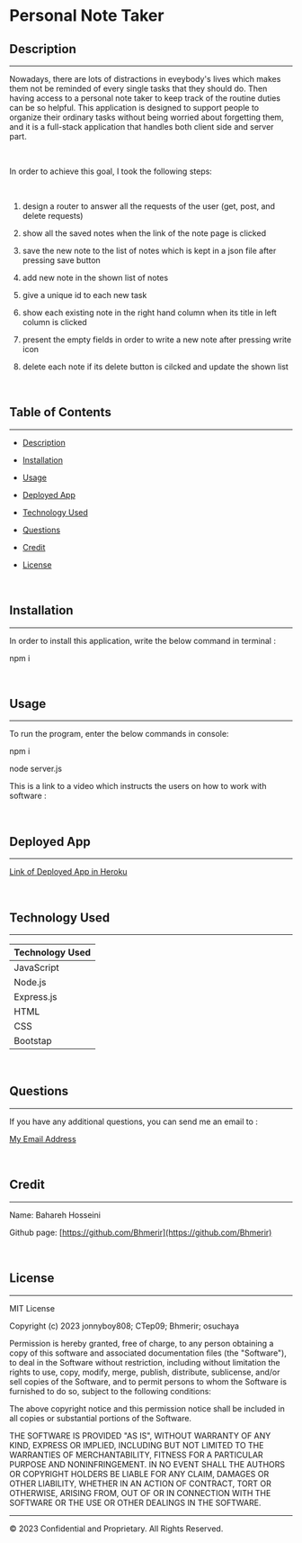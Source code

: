 # Personal Note Taker

## Description 
---

Nowadays, there are lots of distractions in eveybody's lives which makes them not be reminded of every single tasks that they should do. Then having access to a personal note taker to keep track of the routine duties can be so helpful. This application is designed to support people to organize their ordinary tasks without being worried about forgetting them, and it is a full-stack application that handles both client side and server part.

<br>

In order to achieve this goal, I took the following steps:

<br>

1. design a router to answer all the requests of the user (get, post, and delete requests)

2. show all the saved notes when the link of the note page is clicked

3. save the new note to the list of notes which is kept in a json file after pressing save button

4. add new note in the shown list of notes

5. give a unique id to each new task

6. show each existing note in the right hand column when its title in left column is clicked

7. present the empty fields in order to write a new note after pressing write icon

8. delete each note if its delete button is cilcked and update the shown list

<br>

## Table of Contents
---

* [Description](#description)

* [Installation](#installation)

* [Usage](#usage)

* [Deployed App](#deployed-app)

* [Technology Used](#technology-used)

* [Questions](#questions)

* [Credit](#credit)

* [License](#license)

<br>

## Installation

---

In order to install this application, write the below command in terminal :

npm i

<br>

## Usage

---

To run the program, enter the below commands in console:

npm i 

node server.js

This is a link to a video which instructs the users on how to work with software : 

<br>

## Deployed App

---

[Link of Deployed App in Heroku]()


<br>


## Technology Used

---

| Technology Used         |
| -------------           |
| JavaScript              |  
| Node.js                 |    
| Express.js              | 
| HTML                    |
| CSS                     |
| Bootstap                |

<br>

## Questions 

---

If you have any additional questions, you can send me an email to :

[My Email Address](mailto:(mer_ir@yahoo.com))

<br>

## Credit

---

Name:     Bahareh Hosseini

Github page:      [https://github.com/Bhmerir](https://github.com/Bhmerir)

<br>

## License

---

MIT License

Copyright (c) 2023 jonnyboy808; CTep09; Bhmerir; osuchaya

Permission is hereby granted, free of charge, to any person obtaining a copy
of this software and associated documentation files (the "Software"), to deal
in the Software without restriction, including without limitation the rights
to use, copy, modify, merge, publish, distribute, sublicense, and/or sell
copies of the Software, and to permit persons to whom the Software is
furnished to do so, subject to the following conditions:

The above copyright notice and this permission notice shall be included in all
copies or substantial portions of the Software.

THE SOFTWARE IS PROVIDED "AS IS", WITHOUT WARRANTY OF ANY KIND, EXPRESS OR
IMPLIED, INCLUDING BUT NOT LIMITED TO THE WARRANTIES OF MERCHANTABILITY,
FITNESS FOR A PARTICULAR PURPOSE AND NONINFRINGEMENT. IN NO EVENT SHALL THE
AUTHORS OR COPYRIGHT HOLDERS BE LIABLE FOR ANY CLAIM, DAMAGES OR OTHER
LIABILITY, WHETHER IN AN ACTION OF CONTRACT, TORT OR OTHERWISE, ARISING FROM,
OUT OF OR IN CONNECTION WITH THE SOFTWARE OR THE USE OR OTHER DEALINGS IN THE
SOFTWARE.


---

© 2023 Confidential and Proprietary. All Rights Reserved.
